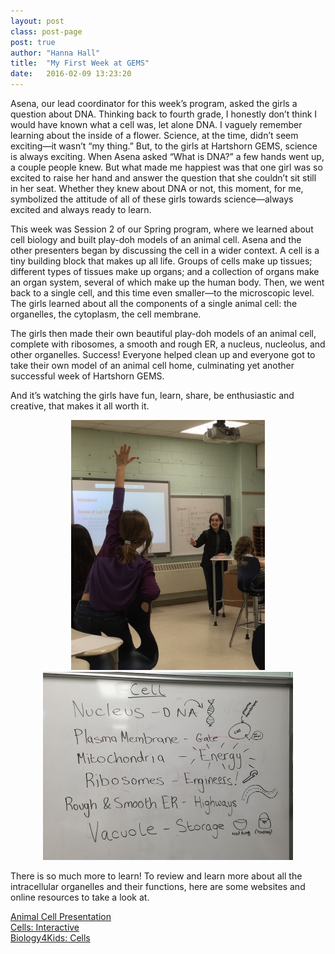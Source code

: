 ```yaml
---
layout: post
class: post-page
post: true
author: "Hanna Hall"
title:  "My First Week at GEMS"
date:   2016-02-09 13:23:20
---
```


Asena, our lead coordinator for this week’s program, asked the girls a question about DNA. Thinking back to fourth grade, I honestly don’t think I would have known what a cell was, let alone DNA. I vaguely remember learning about the inside of a flower. Science, at the time, didn’t seem exciting—it wasn’t “my thing.” But, to the girls at Hartshorn GEMS, science is always exciting. When Asena asked “What is DNA?” a few hands went up, a couple people knew. But what made me happiest was that one girl was so excited to raise her hand and answer the question that she couldn’t sit still in her seat. Whether they knew about DNA or not, this moment, for me, symbolized the attitude of all of these girls towards science—always excited and always ready to learn. 

This week was Session 2 of our Spring program, where we learned about cell biology and built play-doh models of an animal cell. Asena and the other presenters began by discussing the cell in a wider context. A cell is a tiny building block that makes up all life. Groups of cells make up tissues; different types of tissues make up organs; and a collection of organs make an organ system, several of which make up the human body. Then, we went back to a single cell, and this time even smaller—to the microscopic level. The girls learned about all the components of a single animal cell: the organelles, the cytoplasm, the cell membrane. 

The girls then made their own beautiful play-doh models of an animal cell, complete with ribosomes, a smooth and rough ER, a nucleus, nucleolus, and other organelles. Success! Everyone helped clean up and everyone got to take their own model of an animal cell home, culminating yet another successful week of Hartshorn GEMS. 

And it’s watching the girls have fun, learn, share, be enthusiastic and creative, that makes it all worth it. 


<center><img height="400px" src="/img/blog/mfwag-1.jpg"></center>
<center><img width="400px" src="/img/blog/mfwag-3.jpg"></center>

There is so much more to learn! To review and learn more about all the intracellular organelles and their functions, here are some websites and online resources to take a look at. 

<a href="http://tinyurl.com/HGEMSAnimalCell">Animal Cell Presentation</a><br>
<a href="http://interactivesites.weebly.com/cells.html">Cells: Interactive</a><br>
<a href="http://www.biology4kids.com/files/cell_main.html">Biology4Kids: Cells</a>



